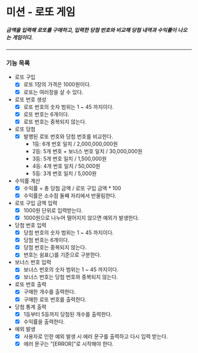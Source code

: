 # 미션 - 로또 게임
##### 금액을 입력해 로또를 구매하고, 입력한 당첨 번호와 비교해 당첨 내역과 수익률이 나오는 게임이다.
---
### 기능 목록
+ 로또 구입
  - [x] 로또 1장의 가격은 1000원이다.
  - [x] 로또는 여러장을 살 수 있다.
+ 로또 번호 생성
  - [x] 로또 번호의 숫자 범위는 1 ~ 45 까지이다.
  - [x] 로또 번호는 6개이다.
  - [x] 로또 번호는 중복되지 않는다.
+ 로또 당첨
  - [x] 발행된 로또 번호와 당첨 번호를 비교한다.
    + 1등: 6개 번호 일치 / 2,000,000,000원
    + 2등: 5개 번호 + 보너스 번호 일치 / 30,000,000원
    + 3등: 5개 번호 일치 / 1,500,000원
    + 4등: 4개 번호 일치 / 50,000원
    + 5등: 3개 번호 일치 / 5,000원
+ 수익률 계산
  - [x] 수익률 = 총 당첨 금액 / 로또 구입 금액 * 100
  - [x] 수익률은 소수점 둘째 자리에서 반올림한다.
+ 로또 구입 금액 입력
  - [x] 1000원 단위로 입력받는다.
  - [x] 1000원으로 나누어 떨어지지 않으면 예외가 발생한다.
+ 당첨 번호 입력
  - [x] 당첨 번호의 숫자 범위는 1 ~ 45 까지이다.
  - [x] 당첨 번호는 6개이다.
  - [x] 당첨 번호는 중복되지 않는다.
  - [x] 번호는 쉼표(,)를 기준으로 구분한다.
+ 보너스 번호 입력
  - [x] 보너스 번호의 숫자 범위는 1 ~ 45 까지이다.
  - [x] 보너스 번호는 당첨 번호와 중복되지 않는다.
+ 로또 번호 출력
  - [x] 구매한 개수를 출력한다.
  - [x] 구매한 로또 번호를 출력한다.
+ 당첨 통계 출력
  - [x] 1등부터 5등까지 당첨된 개수를 출력한다.
  - [x] 수익률을 출력한다.
+ 예외 발생
  - [x] 사용자로 인한 예외 발생 시 에러 문구를 출력하고 다시 입력 받는다. 
  - [x] 에러 문구는 "[ERROR]"로 시작해야 한다. 
